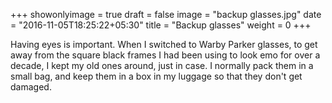+++
showonlyimage = true
draft = false
image = "backup glasses.jpg"
date = "2016-11-05T18:25:22+05:30"
title = "Backup glasses"
weight = 0
+++

Having eyes is important. When I switched to Warby Parker glasses, to get away from the square black frames I had been using to look emo for over a decade, I kept my old ones around, just in case. I normally pack them in a small bag, and keep them in a box in my luggage so that they don't get damaged.
